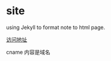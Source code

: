 # site
using Jekyll to format note to html page.

[访问地址](https://whydk37.github.io/note/)

cname 内容是域名